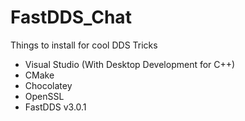 # FastDDS_Chat

Things to install for cool DDS Tricks
- Visual Studio (With Desktop Development for C++)
- CMake
- Chocolatey
- OpenSSL
- FastDDS v3.0.1
